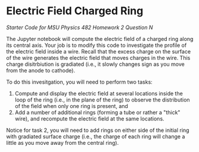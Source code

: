 # Electric Field Charged Ring
*Starter Code for MSU Physics 482 Homework 2 Question N*

The Jupyter notebook will compute the electric field of a charged ring along its central axis. Your job is to modify this code to investigate the profile of the electric field inside a wire. Recall that the excess charge on the surface of the wire generates the electric field that moves charges in the wire. This charge disitrbiution is gradiated (i.e., it slowly changes sign as you move from the anode to cathode).

To do this invesitgation, you will need to perform two tasks:

1. Compute and display the electric field at several locations inside the loop of the ring (i.e., in the plane of the ring) to observe the distribution of the field when only one ring is present, and
2. Add a number of additional rings (forming a tube or rather a "thick" wire), and recompute the electric field at the same locations.

Notice for task 2, you will need to add rings on either side of the initial ring with gradiated surface charge (i.e., the charge of each ring will change a little as you move away from the central ring).
